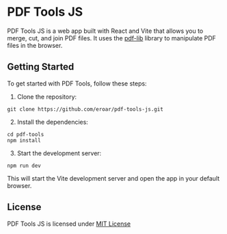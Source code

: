 # PDF Tools JS

PDF Tools JS is a web app built with React and Vite that allows you to merge, cut, and join PDF files. It uses the [pdf-lib](https://github.com/Hopding/pdf-lib) library to manipulate PDF files in the browser.

## Getting Started

To get started with PDF Tools, follow these steps:

1. Clone the repository:

```shell
git clone https://github.com/eroar/pdf-tools-js.git
```

2. Install the dependencies:

```shell
cd pdf-tools
npm install
```

3. Start the development server:

```shell
npm run dev
```

This will start the Vite development server and open the app in your default browser.

## License

PDF Tools JS is licensed under [MIT License](./LICENSE.txt)

